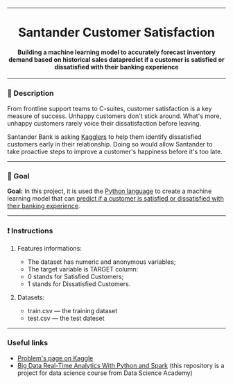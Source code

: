 

---

<h1 align="center">
Santander Customer Satisfaction
</h1>

<h4 align="center">
Building a machine learning model to accurately forecast inventory demand based on historical sales datapredict if a customer is satisfied or dissatisfied with their banking experience </h4>



---

### :bookmark_tabs: Description

From frontline support teams to C-suites, customer satisfaction is a key measure of success. Unhappy customers don't stick around. What's more, unhappy customers rarely voice their dissatisfaction before leaving.

Santander Bank is asking [Kagglers](https://www.kaggle.com/c/santander-customer-satisfaction/overview) to help them identify dissatisfied customers early in their relationship. Doing so would allow Santander to take proactive steps to improve a customer's happiness before it's too late.

---

### :dart: Goal

**Goal:** In this project, it is used the <u>Python language</u> to create a machine learning model that can <u>predict if a customer is satisfied or dissatisfied with their banking experience</u>.

---

### :exclamation: ​Instructions

1. Features informations:
   - The dataset has numeric and anonymous variables;
   -  The target variable is TARGET column: &emsp;
     - 0 stands for Satisfied Customers;
     - 1 stands for Dissatisfied Customers.

2. Datasets: 
   - train.csv — the training dataset 
   - test.csv — the test dateset 

---

### Useful links

- [Problem's page on Kaggle](https://www.kaggle.com/c/santander-customer-satisfaction/overview) 
- [Big Data Real-Time Analytics With Python and Spark](https://www.datascienceacademy.com.br/course/analise-de-dados-com-python) (this repository is a project for data science course from Data Science Academy)

